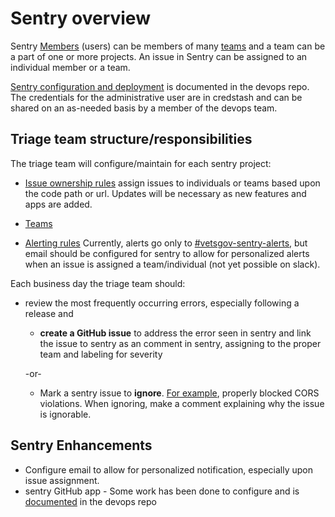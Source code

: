 # Sentry overview

Sentry [Members](http://sentry.vetsgov-internal/settings/vets-gov/members/) (users) can be members of many [teams](http://sentry.vetsgov-internal/settings/vets-gov/teams/) and a team can be a part of one or more projects.   An issue in Sentry can be assigned to an individual member or a team. 

[Sentry configuration and deployment](https://github.com/department-of-veterans-affairs/devops/blob/master/ansible/deployment/config/sentry/README.md) is documented in the devops repo. The credentials for the administrative user are in credstash and can be shared on an as-needed basis by a member of the devops team.

## Triage team structure/responsibilities
The triage team will configure/maintain for each sentry project:
*  [Issue ownership rules](http://sentry.vetsgov-internal/settings/vets-gov/projects/platform-api-production/ownership/) assign issues to individuals or teams based upon the code path or url. Updates will be necessary as new features and apps are added.

* [Teams](http://sentry.vetsgov-internal/settings/vets-gov/projects/platform-api-production/teams/) 
* [Alerting rules](http://sentry.vetsgov-internal/settings/vets-gov/projects/platform-api-production/alerts/rules/) Currently, alerts go only to [#vetsgov-sentry-alerts](https://dsva.slack.com/messages/CJTDG22NM), but email should be configured for sentry to allow for personalized alerts when an issue is assigned a team/individual (not yet possible on slack).

Each business day the triage team should:
* review the most frequently occurring errors, especially following a release and 
    * **create a GitHub issue** to address the error seen in sentry and link the issue to sentry as an comment in sentry, assigning to the proper team and labeling for severity
    
    -or-
    *  Mark a sentry issue to **ignore**.  [For example](http://sentry.vetsgov-internal/vets-gov/website-production/issues/12579/activity/), properly blocked CORS violations.  When ignoring, make a comment explaining why the issue is ignorable.


## Sentry Enhancements
* Configure email to allow for personalized notification, especially upon issue assignment. 
* sentry GitHub app - Some work has been done to configure and is [documented](https://github.com/department-of-veterans-affairs/devops/blob/master/ansible/deployment/config/sentry/README.md#github-integration) in the devops repo
